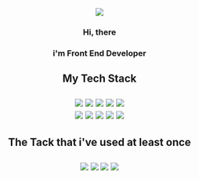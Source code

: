 <div align="center">
  <img src="https://capsule-render.vercel.app/api?type=rounded&color=random&height=200&section=header&text=Dowon%20&fontSize=60" />
  <h3>Hi, there</h2>
  <h3>i'm Front End Developer<h2>
  <strong> 
    My Tech Stack 
    <br/>
    <br/>
    <img src="https://img.shields.io/badge/Html-E34F26?style=for-the-badge&logo=Html5&logoColor=white">
    <img src="https://img.shields.io/badge/Css3-1572B6?style=for-the-badge&logo=Css3&logoColor=white">
    <img src="https://img.shields.io/badge/Javascript-F7DF1E?style=for-the-badge&logo=Javascript&logoColor=white">
    <img src="https://img.shields.io/badge/Typescript-3178C6?style=for-the-badge&logo=Typescript&logoColor=white">
    <img src="https://img.shields.io/badge/React-61DAFB?style=for-the-badge&logo=React&logoColor=white">
    <br/>
    <img src="https://img.shields.io/badge/Redux-764ABC?style=for-the-badge&logo=Redux&logoColor=white">
    <img src="https://img.shields.io/badge/Styledcomponents-DB7093?style=for-the-badge&logo=Styledcomponents&logoColor=white">
    <img src="https://img.shields.io/badge/Sass-CC6699?style=for-the-badge&logo=Sass&logoColor=white">
    <img src="https://img.shields.io/badge/Bootstrap-7952B3?style=for-the-badge&logo=Bootstrap&logoColor=white">
    <img src="https://img.shields.io/badge/AntDesign-0170FE?style=for-the-badge&logo=AntDesign&logoColor=white">
  </strong>
  <h2>
    The Tack that i've used at least once
    <br/>
    <br/>
    <img src="https://img.shields.io/badge/Python-3776AB?style=for-the-badge&logo=Python&logoColor=white">
    <img src="https://img.shields.io/badge/Django-092E20?style=for-the-badge&logo=Django&logoColor=white">
    <img src="https://img.shields.io/badge/Node.js-339933?style=for-the-badge&logo=Node.js&logoColor=white">
    <img src="https://img.shields.io/badge/MySQL-4479A1?style=for-the-badge&logo=MySQL&logoColor=white">
  <h2>

</div>
